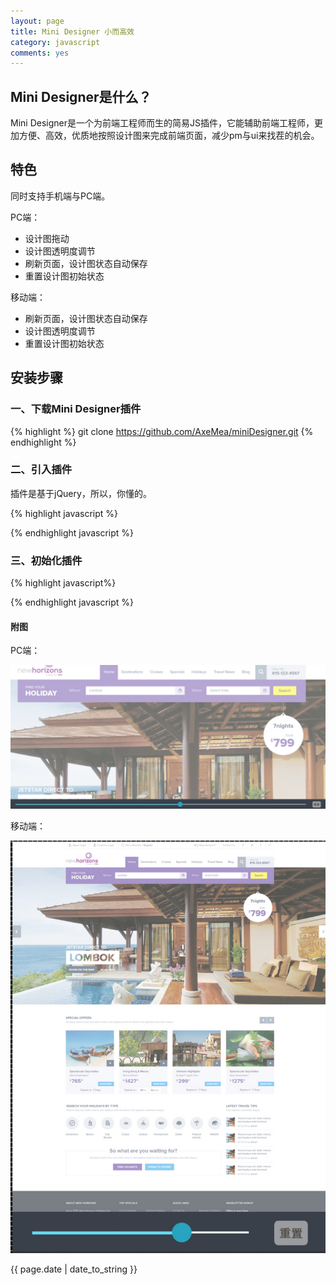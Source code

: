 ```yaml
---
layout: page
title: Mini Designer 小而高效
category: javascript
comments: yes
---
```


## Mini Designer是什么？

Mini Designer是一个为前端工程师而生的简易JS插件，它能辅助前端工程师，更加方便、高效，优质地按照设计图来完成前端页面，减少pm与ui来找茬的机会。

## 特色

同时支持手机端与PC端。

PC端：

* 设计图拖动
* 设计图透明度调节
* 刷新页面，设计图状态自动保存
* 重置设计图初始状态

移动端：

* 刷新页面，设计图状态自动保存
* 设计图透明度调节
* 重置设计图初始状态

## 安装步骤

### 一、下载Mini Designer插件

{% highlight %}
git clone https://github.com/AxeMea/miniDesigner.git
{% endhighlight %}

### 二、引入插件

插件是基于jQuery，所以，你懂的。

{% highlight javascript %}
<script src="jquery-1.9.1.min.js"></script>
<script src="mini-designer.min.js"></script>
{% endhighlight javascript %}

### 三、初始化插件

{% highlight javascript%}
<script>
   var opts = {
	  picture:'design.jpg', ／／设计图的地址
	  debug:true ／／默认为true，为true时，插件启用，为false时，插件关闭
      };
   miniDesigner(opts);
</script>
{% endhighlight javascript %}

#### 附图

PC端：

![pc](/images/mini-designer/mini-designer-pc.jpg)

移动端：

![mobile](/images/mini-designer/mini-designer-mobile.jpg)


{{ page.date | date_to_string }}
